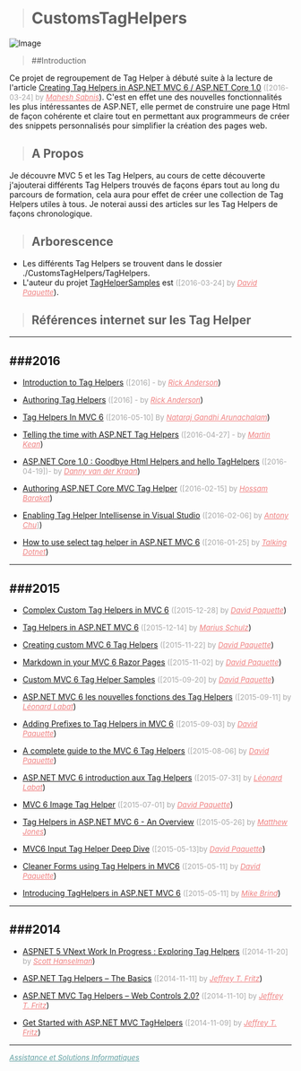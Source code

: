 >#  CustomsTagHelpers

![Image](http://dpaninfor.fr/Captures/tag%20helper.jpg)

> ##Introduction
<p>
    Ce projet de regroupement de Tag Helper à débuté suite à la lecture de l'article
    <a href="http://www.dotnetcurry.com/aspnet-mvc/1266/using-tag-helpers-aspnetmvc-6-core-1">Creating Tag Helpers in ASP.NET MVC 6 / ASP.NET Core 1.0</a>
    <span style="color:darkgrey; font-size:small">([2016-03-24] by <a style="font-style:italic; color:lightcoral" href="http://www.dotnetcurry.com/author/mahesh-sabnis">Mahesh Sabnis</a></span>).
    C'est en effet une des nouvelles fonctionnalités les plus intéressantes de ASP.NET, elle permet de construire une page Html de façon cohérente et claire tout en permettant aux programmeurs de créer des snippets personnalisés pour simplifier la création des pages web.
</p>

> ## A Propos

<p>
    Je découvre MVC 5 et les Tag Helpers, au cours de cette découverte j'ajouterai différents Tag Helpers trouvés
    de façons épars tout au long du parcours de formation, cela aura pour effet de créer une
    collection de Tag Helpers utiles à tous. Je noterai aussi des articles sur les Tag Helpers de façons chronologique.
</p>


> ## Arborescence


- Les différents Tag Helpers se trouvent dans le dossier ./CustomsTagHelpers/TagHelpers.
- L'auteur du projet <a href="https://github.com/dpaquette/TagHelperSamples">TagHelperSamples</a> est <span style="color:darkgrey; font-size:small">([2016-03-24] by <a style="font-style:italic; color:lightcoral" href="https://www.nuget.org/profiles/dpaquette">David Paquette</a></span>).


> ## Références internet sur les Tag Helper

---
###2016
---
-  [Introduction to Tag Helpers](https://docs.asp.net/en/latest/mvc/views/tag-helpers/intro.html)
<span style="color:darkgrey; font-size:small">([2016] - by <a style="font-style:italic; color:lightcoral" href="https://twitter.com/RickAndMSFT">Rick Anderson</a></span>)

- [Authoring Tag Helpers](http://aspnetmvc.readthedocs.io/projects/mvc/en/latest/views/tag-helpers/authoring.html)
<span style="color:darkgrey; font-size:small">([2016] - by <a style="font-style:italic; color:lightcoral" href="https://twitter.com/RickAndMSFT">Rick Anderson</a></span>)

- [Tag Helpers In MVC 6](http://www.c-sharpcorner.com/article/tag-helpers-in-mvc6/)
<span style="color:darkgrey; font-size:small">([2016-05-10] By <a style="font-style:italic; color:lightcoral" href="http://www.c-sharpcorner.com/members/nataraj-arunachalam">Nataraj Gandhi Arunachalam</a></span>)

- [Telling the time with ASP.NET Tag Helpers](https://blogs.msdn.microsoft.com/martinkearn/2016/04/27/telling-the-time-with-asp-net-tag-helpers/)
<span style="color:darkgrey; font-size:small">([2016-04-27] - by <a style="font-style:italic; color:lightcoral" href="https://blogs.msdn.microsoft.com/martinkearn/">Martin Kean</a></span>)

- [ASP.NET Core 1.0 : Goodbye Html Helpers and hello TagHelpers](https://dannyvanderkraan.wordpress.com/2016/04/19/asp-net-core-1-0-goodbye-html-helpers-and-hello-taghelpers/)
<span style="color:darkgrey; font-size:small">([2016-04-19])- by <a style="font-style:italic; color:lightcoral" href="http://stackoverflow.com/users/1065278/danny-van-der-kraan">Danny van der Kraan</a></span>)

- [Authoring ASP.NET Core MVC Tag Helper](http://www.hossambarakat.net/2016/02/15/authoring-asp-net-core-mvc-tag-helper/)
<span style="color:darkgrey; font-size:small">([2016-02-15] by <a style="font-style:italic; color:lightcoral" href="https://au.linkedin.com/in/hossambarakat">Hossam Barakat</a></span>)

- [Enabling Tag Helper Intellisense in Visual Studio]()
<span style="color:darkgrey; font-size:small">([2016-02-06] by <a style="font-style:italic; color:lightcoral" href="http://stackoverflow.com/users/3199781/anthony-chu">Antony Chu</a>]</span>)

- [How to use select tag helper in ASP.NET MVC 6](http://www.talkingdotnet.com/how-to-use-select-tag-helper-mvc6/)
<span style="color:darkgrey; font-size:small">([2016-01-25] by <a style="font-style:italic; color:lightcoral" href="http://www.talkingdotnet.com">Talking Dotnet</a></span>)

---
###2015
---

- [Complex Custom Tag Helpers in MVC 6](http://www.davepaquette.com/archive/2015/12/28/complex-custom-tag-helpers-in-mvc-6.aspx)
<span style="color:darkgrey; font-size:small">([2015-12-28] by <a style="font-style:italic; color:lightcoral" href="http://davepaquette.com/about.html">David Paquette</a></span>)

- [Tag Helpers in ASP.NET MVC 6](https://blog.mariusschulz.com/2015/12/14/tag-helpers-in-asp-net-mvc-6)
<span style="color:darkgrey; font-size:small">([2015-12-14] by <a style="font-style:italic; color:lightcoral" href="https://blog.mariusschulz.com/about">Marius Schulz</a></span>)

- [Creating custom MVC 6 Tag Helpers](http://www.davepaquette.com/archive/2015/06/22/creating-custom-mvc-6-tag-helpers.aspx)
<span style="color:darkgrey; font-size:small">([2015-11-22] by <a style="font-style:italic; color:lightcoral" href="http://davepaquette.com/about.html">David Paquette</a></span>)

- [Markdown in your MVC 6 Razor Pages](http://www.davepaquette.com/archive/2015/11/02/markdown-in-your-mvc-6-razor-pages.aspx)
<span style="color:darkgrey; font-size:small">([2015-11-02] by <a style="font-style:italic; color:lightcoral" href="http://davepaquette.com/about.html">David Paquette</a></span>)

- [Custom MVC 6 Tag Helper Samples](http://www.davepaquette.com/archive/2015/09/20/custom-mvc-6-tag-helper-samples.aspx)
<span style="color:darkgrey; font-size:small">([2015-09-20] by <a style="font-style:italic; color:lightcoral" href="http://davepaquette.com/about.html">David Paquette</a></span>)

- [ASP.NET MVC 6 les nouvelles fonctions des Tag Helpers](http://blog.soat.fr/2015/09/asp-net-mvc-6-les-nouvelles-fonctions-des-tag-helpers/)
<span style="color:darkgrey; font-size:small">([2015-09-11] by <a style="font-style:italic; color:lightcoral" href="http://blog.soat.fr/author/leonard-labat/">Léonard Labat</a></span>)

- [Adding Prefixes to Tag Helpers in MVC 6](http://www.davepaquette.com/archive/2015/09/03/adding-prefixes-to-tag-helpers-in-mvc-6.aspx)
<span style="color:darkgrey; font-size:small">([2015-09-03] by <a style="font-style:italic; color:lightcoral" href="http://davepaquette.com/about.html">David Paquette</a></span>)

- [A complete guide to the MVC 6 Tag Helpers](https://blogs.msdn.microsoft.com/cdndevs/2015/08/06/a-complete-guide-to-the-mvc-6-tag-helpers/)
<span style="color:darkgrey; font-size:small">([2015-08-06] by <a style="font-style:italic; color:lightcoral" href="http://davepaquette.com/about.html">David Paquette</a></span>)

- [ASP.NET MVC 6 introduction aux Tag Helpers](http://blog.soat.fr/2015/07/asp-net-mvc-6-introduction-aux-tags-helpers/)
<span style="color:darkgrey; font-size:small">([2015-07-31] by <a style="font-style:italic; color:lightcoral" href="http://blog.soat.fr/author/leonard-labat/">Léonard Labat</a></span>)

- [MVC 6 Image Tag Helper](http://www.davepaquette.com/archive/2015/07/01/mvc-6-image-tag-helper.aspx)
<span style="color:darkgrey; font-size:small">([2015-07-01] by <a style="font-style:italic; color:lightcoral" href="http://davepaquette.com/about.html">David Paquette</a></span>)

- [Tag Helpers in ASP.NET MVC 6 - An Overview](https://www.exceptionnotfound.net/tag-helpers-in-asp-net-core-1-0-an-overview/)
<span style="color:darkgrey; font-size:small">([2015-05-26] by <a style="font-style:italic; color:lightcoral" href="https://www.exceptionnotfound.net/author/matthew-jones/">Matthew Jones</a></span>)

- [MVC6 Input Tag Helper Deep Dive](http://www.davepaquette.com/archive/2015/05/13/mvc6-input-tag-helper-deep-dive.aspx)
<span style="color:darkgrey; font-size:small">([2015-05-13]by <a style="font-style:italic; color:lightcoral" href="http://davepaquette.com/about.html">David Paquette</a></span>)

- [Cleaner Forms using Tag Helpers in MVC6](http://www.davepaquette.com/archive/2015/05/11/cleaner-forms-using-tag-helpers-in-mvc6.aspx)
<span style="color:darkgrey; font-size:small">([2015-05-11] by <a style="font-style:italic; color:lightcoral" href="http://davepaquette.com/about.html">David Paquette</a></span>)

- [Introducing TagHelpers in ASP.NET MVC 6](http://www.mikesdotnetting.com/article/274/introducing-taghelpers-in-asp-net-mvc-6)
<span style="color:darkgrey; font-size:small">([2015-05-11] by <a style="font-style:italic; color:lightcoral" href="http://www.mikesdotnetting.com/about">Mike Brind</a></span>)


---
###2014
---
- [ASPNET 5 VNext Work In Progress : Exploring Tag Helpers](http://www.hanselman.com/blog/ASPNET5VNextWorkInProgressExploringTagHelpers.aspx)
<span style="color:darkgrey; font-size:small">([2014-11-20] by <a style="font-style:italic; color:lightcoral" href="http://www.hanselman.com/about/">Scott Hanselman</a></span>)

- [ASP.NET Tag Helpers – The Basics](http://www.jeffreyfritz.com/2014/11/asp-net-tag-helpers-the-basics/)
<span style="color:darkgrey; font-size:small">([2014-11-11] by <a style="font-style:italic; color:lightcoral" href="http://www.jeffreyfritz.com/about/">Jeffrey T. Fritz</a></span>)

- [ASP.NET MVC Tag Helpers – Web Controls 2.0?](http://www.jeffreyfritz.com/2014/11/asp-net-mvc-tag-helpers-web-controls-2-0/)
<span style="color:darkgrey; font-size:small">([2014-11-10] by <a style="font-style:italic; color:lightcoral" href="http://www.jeffreyfritz.com/about/">Jeffrey T. Fritz</a></span>)

- [Get Started with ASP.NET MVC TagHelpers](http://www.jeffreyfritz.com/2014/11/get-started-with-asp-net-mvc-taghelpers/)
<span style="color:darkgrey; font-size:small">([2014-11-09] by <a style="font-style:italic; color:lightcoral" href="http://www.jeffreyfritz.com/about/">Jeffrey T. Fritz</a></span>)

----

<span style="color:darkgrey; font-size:small"><a style="font-style:italic; color:cadetblue" href="http://www.dpaninfor.ovh">Assistance et Solutions Informatiques</a></span>

